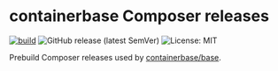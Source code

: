 # containerbase Composer releases

[![build](https://github.com/containerbase/composer-prebuild/actions/workflows/build.yml/badge.svg)](https://github.com/containerbase/composer-prebuild/actions/workflows/build.yml?query=branch%3Amain)
![GitHub release (latest SemVer)](https://img.shields.io/github/v/release/containerbase/composer-prebuild)
![License: MIT](https://img.shields.io/github/license/containerbase/composer-prebuild)

Prebuild Composer releases used by [containerbase/base](https://github.com/containerbase/base).
